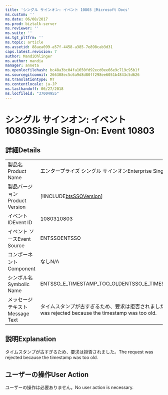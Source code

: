 ```yaml
---
title: 'シングル サインオン: イベント 10803 |Microsoft Docs'
ms.custom: ''
ms.date: 06/08/2017
ms.prod: biztalk-server
ms.reviewer: ''
ms.suite: ''
ms.tgt_pltfrm: ''
ms.topic: article
ms.assetid: 88aea099-a57f-4458-a385-7e898cab3d31
caps.latest.revision: 7
author: MandiOhlinger
ms.author: mandia
manager: anneta
ms.openlocfilehash: bc48a3bc04fa1650fd92ecd0ee66e9c719c95b1f
ms.sourcegitcommit: 266308ec5c6a9d8d80ff298ee6051b4843c5d626
ms.translationtype: MT
ms.contentlocale: ja-JP
ms.lasthandoff: 06/27/2018
ms.locfileid: "37004955"
---
```

# <a name="single-sign-on-event-10803"></a><span data-ttu-id="425b7-102">シングル サインオン: イベント 10803</span><span class="sxs-lookup"><span data-stu-id="425b7-102">Single Sign-On: Event 10803</span></span>
## <a name="details"></a><span data-ttu-id="425b7-103">詳細</span><span class="sxs-lookup"><span data-stu-id="425b7-103">Details</span></span>  
  
|                 |                                                             |
|-----------------|-------------------------------------------------------------|
|  <span data-ttu-id="425b7-104">製品名</span><span class="sxs-lookup"><span data-stu-id="425b7-104">Product Name</span></span>   |                  <span data-ttu-id="425b7-105">エンタープライズ シングル サインオン</span><span class="sxs-lookup"><span data-stu-id="425b7-105">Enterprise Single Sign-On</span></span>                  |
| <span data-ttu-id="425b7-106">製品バージョン</span><span class="sxs-lookup"><span data-stu-id="425b7-106">Product Version</span></span> | [!INCLUDE[btsSSOVersion](../includes/btsssoversion-md.md)]  |
|    <span data-ttu-id="425b7-107">イベント ID</span><span class="sxs-lookup"><span data-stu-id="425b7-107">Event ID</span></span>     |                            <span data-ttu-id="425b7-108">10803</span><span class="sxs-lookup"><span data-stu-id="425b7-108">10803</span></span>                            |
|  <span data-ttu-id="425b7-109">イベント ソース</span><span class="sxs-lookup"><span data-stu-id="425b7-109">Event Source</span></span>   |                           <span data-ttu-id="425b7-110">ENTSSO</span><span class="sxs-lookup"><span data-stu-id="425b7-110">ENTSSO</span></span>                            |
|    <span data-ttu-id="425b7-111">コンポーネント</span><span class="sxs-lookup"><span data-stu-id="425b7-111">Component</span></span>    |                             <span data-ttu-id="425b7-112">なし</span><span class="sxs-lookup"><span data-stu-id="425b7-112">N/A</span></span>                             |
|  <span data-ttu-id="425b7-113">シンボル名</span><span class="sxs-lookup"><span data-stu-id="425b7-113">Symbolic Name</span></span>  |                 <span data-ttu-id="425b7-114">ENTSSO_E_TIMESTAMP_TOO_OLD</span><span class="sxs-lookup"><span data-stu-id="425b7-114">ENTSSO_E_TIMESTAMP_TOO_OLD</span></span>                  |
|  <span data-ttu-id="425b7-115">メッセージ テキスト</span><span class="sxs-lookup"><span data-stu-id="425b7-115">Message Text</span></span>   | <span data-ttu-id="425b7-116">タイムスタンプが古すぎるため、要求は拒否されました。</span><span class="sxs-lookup"><span data-stu-id="425b7-116">The request was rejected because the timestamp was too old.</span></span> |
  
## <a name="explanation"></a><span data-ttu-id="425b7-117">説明</span><span class="sxs-lookup"><span data-stu-id="425b7-117">Explanation</span></span>  
 <span data-ttu-id="425b7-118">タイムスタンプが古すぎるため、要求は拒否されました。</span><span class="sxs-lookup"><span data-stu-id="425b7-118">The request was rejected because the timestamp was too old.</span></span>  
  
## <a name="user-action"></a><span data-ttu-id="425b7-119">ユーザーの操作</span><span class="sxs-lookup"><span data-stu-id="425b7-119">User Action</span></span>  
 <span data-ttu-id="425b7-120">ユーザーの操作は必要ありません。</span><span class="sxs-lookup"><span data-stu-id="425b7-120">No user action is necessary.</span></span>